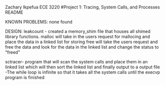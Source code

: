 Zachary Ikpefua
ECE 3220
#Project 1: Tracing, System Calls, and Processes
README

KNOWN PROBLEMS:
none found

DESIGN:
leakcount - created a memory_shim file that houses all shimed library functions.
malloc will take in the users request for mallocing and place the data in a linked list for storing
free will take the users request and free the data and look for the data in the linked list and change the status to "freed"

sctracer- program that will scan the system calls and place them in an linked list which will then sort the linked list
and finally output to a output file
-The while loop is infinite so that it takes all the system calls until the execvp program is finished
